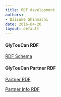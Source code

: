 ```yaml
---
title: RDF development
authors:
- Daisuke Shinmachi
date: 2016-04-20
layout: default
---
```


#### GlyTouCan RDF

[RDF Schema](/system/rdf/glytoucanRdfSchema)

#### GlyTouCan Partner RDF

[Partner RDF](/system/rdf/partnerRdf)

<!-- [Partner Motif Insert](/system/rdf/partnerMotif) -->

[Partner Info RDF](/system/rdf/partnerInfoRdf)


